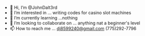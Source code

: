 - 👋 Hi, I’m @JohnDalt3rd
- 👀 I’m interested in ... writing codes for casino slot machines
- 🌱 I’m currently learning ...nothing
- 💞️ I’m looking to collaborate on ... anything nat a beginner's level
- 📫 How to reach me ... dj8599240@gmail.com (775)292-7796

<!---
JohnDalt3rd/JohnDalt3rd is a ✨ special ✨ repository because its `README.md` (this file) appears on your GitHub profile.
You can click the Preview link to take a look at your changes.
--->
